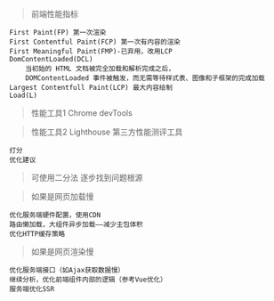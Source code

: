 > 前端性能指标

```
First Paint(FP) 第一次渲染
First Contentful Paint(FCP) 第一次有内容的渲染
First Meaningful Paint(FMP)-已弃用，改用LCP
DomContentLoaded(DCL) 
    当初始的 HTML 文档被完全加载和解析完成之后，
    DOMContentLoaded 事件被触发，而无需等待样式表、图像和子框架的完成加载
Largest Contentfull Paint(LCP) 最大内容绘制
Load(L)
```

> 性能工具1 Chrome devTools

> 性能工具2 Lighthouse 第三方性能测评工具

```
打分
优化建议
```

> 可使用二分法 逐步找到问题根源

> 如果是网页加载慢

```
优化服务端硬件配置，使用CDN
路由懒加载，大组件异步加载——减少主包体积
优化HTTP缓存策略
```

> 如果是网页渲染慢

```
优化服务端接口（如Ajax获取数据慢）
继续分析，优化前端组件内部的逻辑（参考Vue优化）
服务端优化SSR
```